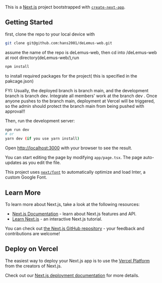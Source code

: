 This is a [Next.js](https://nextjs.org/) project bootstrapped with [`create-next-app`](https://github.com/vercel/next.js/tree/canary/packages/create-next-app).

## Getting Started
first, clone the repo to your local device with 
```bash
git clone git@github.com:hans2001/deLemus-web.git 
```
assume the name of the repo is deLemus-web, then cd into <username>/deLemus-web
at root directory(deLemus-web/),run 
```bash 
npm install
```
to install required packages for the project( this is specified in the pakcage.json)

FYI: Usually, the deployed branch is branch main, and the development branch is branch dev. Integrate all members' work at the branch dev
. Once anyone pushes to the branch main, deployment at Vercel will be triggered, so the admin should protect the branch main from being pushed with approval!!

Then, run the development server:
```bash
npm run dev
# or
yarn dev (if you use yarn install)
```

Open [http://localhost:3000](http://localhost:3000) with your browser to see the result.

You can start editing the page by modifying `app/page.tsx`. The page auto-updates as you edit the file.

This project uses [`next/font`](https://nextjs.org/docs/basic-features/font-optimization) to automatically optimize and load Inter, a custom Google Font.

## Learn More

To learn more about Next.js, take a look at the following resources:

- [Next.js Documentation](https://nextjs.org/docs) - learn about Next.js features and API.
- [Learn Next.js](https://nextjs.org/learn) - an interactive Next.js tutorial.

You can check out [the Next.js GitHub repository](https://github.com/vercel/next.js/) - your feedback and contributions are welcome!

## Deploy on Vercel

The easiest way to deploy your Next.js app is to use the [Vercel Platform](https://vercel.com/new?utm_medium=default-template&filter=next.js&utm_source=create-next-app&utm_campaign=create-next-app-readme) from the creators of Next.js.

Check out our [Next.js deployment documentation](https://nextjs.org/docs/deployment) for more details.
